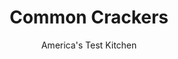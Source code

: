 ---
layout: ../../layouts/MarkdownPostLayout.astro
title: Common Crackers
author: America's Test Kitchen
pubDate: 2023-03-15
description: "We hoped to revive this delicious old-fashioned cracker, but could we speed up its production for a faster world?"
image_url: https://res.cloudinary.com/hksqkdlah/image/upload/ar_1:1,c_fill,dpr_2.0,f_auto,fl_lossy.progressive.strip_profile,g_faces:auto,q_auto:low,w_344/9433_sfs-shipsbiscuits-12-315666
tags: ["Desserts or Baked Goods","American"]
calories: 1736
protein: 1
carbohydrates: 7
fats: 
fiber: 
ingredients: ["2 1/2 cups (12 1/2 ounces), all-purpose flour","2 teaspoons, baking powder","1 1/4 teaspoons, salt","3 tablespoons, vegetable shortening, cut into 1/2-inch pieces and chilled, plus 2 tablespoons melted and cooled","1 cup, beer, chilled"]
serves: 36
time: "1½ hours, plus 1 hour cooling"
instructions: ["Adjust oven rack to lower-middle position and heat oven to 350 degrees. Set wire rack in rimmed baking sheet. Pulse flour, baking powder, and salt in food processor until combined, about 5 pulses. Add chilled shortening and pulse until just combined, about 5 pulses.","Transfer flour mixture to large bowl. Stir in beer until combined. Turn dough onto lightly floured surface and knead briefly until dough comes together. Roll dough into 10 by 7-inch rectangle. Brush dough with melted shortening, then fold as you would a letter: Working from short edge, fold dough over itself, leaving ⅓ of dough uncovered. Fold opposite uncovered short edge over dough. Roll folded dough into 18 by 7-inch rectangle, about 1/4 inch thick.","Using 2-inch biscuit cutter dipped in flour, cut out rounds and arrange on rack-lined baking sheet. Gather remaining dough and roll into 1/4-inch-thick circle. Cut rounds from dough and transfer to rack. Prick dough rounds twice using fork.","Bake until light golden brown and firm, 50 to 55 minutes. Let crackers cool completely, about 1 hour. Serve. (Crackers can be stored in closed paper bag for up to 3 days.)"]
nutrition: ["12 mg Potassium","36 mg Phosphorus","20 mg Calcium","2 mg Magnesium","41 mg Sodium","1 g Fat","15 µg Folic acid","3 µg Folate (food)","7 g Water","7 g Carbs","29 µg Folate equivalent (total)","1 g Protein","48 kcal Energy","1736 calories"]
notes: "Use mild lager, such as Budweiser, to make this recipe."
---
